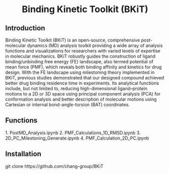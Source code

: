 <div align="center">
  <h1>Binding Kinetic Toolkit (BKiT)</h1>
</div>
<h2>Introduction</h2>
Binding Kinetic Toolkit (BKiT) is an open-source, comprehensive post-molecular dynamics (MD) analysis toolkit providing a wide array of analysis functions and visualizations for researchers with varied levels of expertise in molecular mechanics. BKiT robustly guides the construction of ligand binding/unbinding free energy (FE) landscape, also termed potential of mean force (PMF), which reveals both binding affinity and kinetics for drug design. With the FE landscape using milestoning theory implemented in BKiT, previous studies demonstrated that our designed compound achieved better drug binding residence time in experiments. Its analytical functions include, but not limited to, reducing high-dimensional ligand–protein motions to a 2D or 3D space using principal component analysis (PCA) for conformation analysis and better description of molecular motions using Cartesian or internal bond-angle-torsion (BAT) coordinates.

<h2>Functions</h2>
1. PostMD_Analysis.ipynb
2. PMF_Calculations_1D_RMSD.ipynb
3. 2D_PC_Milestoning_Generate.ipynb
4. PMF_Calculation_2D_PC.ipynb
<h2>Installation</h2>
git clone https://github.com/chang-group/BKiT
